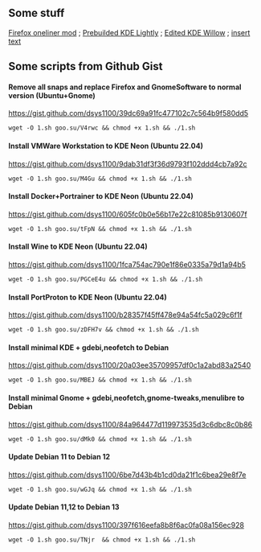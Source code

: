 ## Some stuff
[Firefox oneliner mod](https://github.com/dsys1100/OnelineProton_mod) ; [Prebuilded KDE Lightly](https://github.com/dsys1100/stuff/tree/main/KDE_Lightly) ; [Edited KDE Willow](https://github.com/dsys1100/stuff/tree/main/KDE_Willow) ; [insert text](https://google.com)


## Some scripts from Github Gist

#### Remove all snaps and replace Firefox and GnomeSoftware to normal version (Ubuntu+Gnome)
https://gist.github.com/dsys1100/39dc69a91fc477102c7c564b9f580dd5
```
wget -O 1.sh goo.su/V4rwc && chmod +x 1.sh && ./1.sh
```

#### Install VMWare Workstation to KDE Neon (Ubuntu 22.04)
https://gist.github.com/dsys1100/9dab31df3f36d9793f102ddd4cb7a92c
```
wget -O 1.sh goo.su/M4Gu && chmod +x 1.sh && ./1.sh
```

#### Install Docker+Portrainer to KDE Neon (Ubuntu 22.04)
https://gist.github.com/dsys1100/605fc0b0e56b17e22c81085b9130607f
```
wget -O 1.sh goo.su/tFpN && chmod +x 1.sh && ./1.sh
```

#### Install Wine to KDE Neon (Ubuntu 22.04)
https://gist.github.com/dsys1100/1fca754ac790e1f86e0335a79d1a94b5
```
wget -O 1.sh goo.su/PGCeE4u && chmod +x 1.sh && ./1.sh
```

#### Install PortProton to KDE Neon (Ubuntu 22.04)
https://gist.github.com/dsys1100/b28357f45ff478e94a54fc5a029c6f1f
```
wget -O 1.sh goo.su/zDFH7v && chmod +x 1.sh && ./1.sh
```
#### Install minimal KDE + gdebi,neofetch to Debian
https://gist.github.com/dsys1100/20a03ee35709957df0c1a2abd83a2540
```
wget -O 1.sh goo.su/MBEJ && chmod +x 1.sh && ./1.sh
```

#### Install minimal Gnome + gdebi,neofetch,gnome-tweaks,menulibre to Debian
https://gist.github.com/dsys1100/84a964477d119973535d3c6dbc8c0b86
```
wget -O 1.sh goo.su/dMk0 && chmod +x 1.sh && ./1.sh
```

#### Update Debian 11 to Debian 12
https://gist.github.com/dsys1100/6be7d43b4b1cd0da21f1c6bea29e8f7e
```
wget -O 1.sh goo.su/wGJq && chmod +x 1.sh && ./1.sh
```

#### Update Debian 11,12 to Debian 13
https://gist.github.com/dsys1100/397f616eefa8b8f6ac0fa08a156ec928
```
wget -O 1.sh goo.su/TNjr  && chmod +x 1.sh && ./1.sh
```
